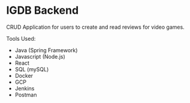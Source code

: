 # IGDB Backend

CRUD Application for users to create and read reviews for video games.

Tools Used:
- Java (Spring Framework)
- Javascript (Node.js)
- React
- SQL (mySQL)
- Docker
- GCP
- Jenkins
- Postman
